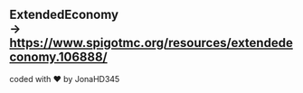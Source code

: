 ExtendedEconomy <br>
-> https://www.spigotmc.org/resources/extendedeconomy.106888/
---
coded with ❤️ by JonaHD345
